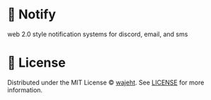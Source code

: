 # 🔔 Notify

web 2.0 style notification systems for discord, email, and sms

# 📜 License

Distributed under the MIT License © [wajeht](https://github.com/wajeht). See [LICENSE](./LICENSE) for more information.
